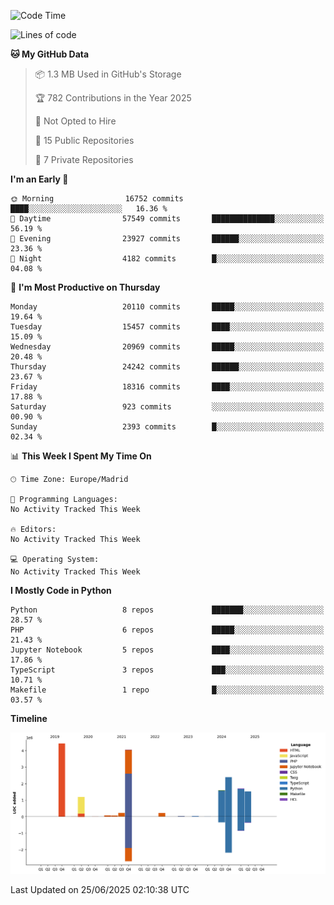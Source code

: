 <!--START_SECTION:waka-->
![Code Time](http://img.shields.io/badge/Code%20Time-839%20hrs%2038%20mins-blue)

![Lines of code](https://img.shields.io/badge/From%20Hello%20World%20I%27ve%20Written-17.5%20million%20lines%20of%20code-blue)

**🐱 My GitHub Data** 

> 📦 1.3 MB Used in GitHub's Storage 
 > 
> 🏆 782 Contributions in the Year 2025
 > 
> 🚫 Not Opted to Hire
 > 
> 📜 15 Public Repositories 
 > 
> 🔑 7 Private Repositories 
 > 
**I'm an Early 🐤** 

```text
🌞 Morning                16752 commits       ████░░░░░░░░░░░░░░░░░░░░░   16.36 % 
🌆 Daytime                57549 commits       ██████████████░░░░░░░░░░░   56.19 % 
🌃 Evening                23927 commits       ██████░░░░░░░░░░░░░░░░░░░   23.36 % 
🌙 Night                  4182 commits        █░░░░░░░░░░░░░░░░░░░░░░░░   04.08 % 
```
📅 **I'm Most Productive on Thursday** 

```text
Monday                   20110 commits       █████░░░░░░░░░░░░░░░░░░░░   19.64 % 
Tuesday                  15457 commits       ████░░░░░░░░░░░░░░░░░░░░░   15.09 % 
Wednesday                20969 commits       █████░░░░░░░░░░░░░░░░░░░░   20.48 % 
Thursday                 24242 commits       ██████░░░░░░░░░░░░░░░░░░░   23.67 % 
Friday                   18316 commits       ████░░░░░░░░░░░░░░░░░░░░░   17.88 % 
Saturday                 923 commits         ░░░░░░░░░░░░░░░░░░░░░░░░░   00.90 % 
Sunday                   2393 commits        █░░░░░░░░░░░░░░░░░░░░░░░░   02.34 % 
```


📊 **This Week I Spent My Time On** 

```text
🕑︎ Time Zone: Europe/Madrid

💬 Programming Languages: 
No Activity Tracked This Week

🔥 Editors: 
No Activity Tracked This Week

💻 Operating System: 
No Activity Tracked This Week
```

**I Mostly Code in Python** 

```text
Python                   8 repos             ███████░░░░░░░░░░░░░░░░░░   28.57 % 
PHP                      6 repos             █████░░░░░░░░░░░░░░░░░░░░   21.43 % 
Jupyter Notebook         5 repos             ████░░░░░░░░░░░░░░░░░░░░░   17.86 % 
TypeScript               3 repos             ███░░░░░░░░░░░░░░░░░░░░░░   10.71 % 
Makefile                 1 repo              █░░░░░░░░░░░░░░░░░░░░░░░░   03.57 % 
```



**Timeline**

![Lines of Code chart](https://raw.githubusercontent.com/danisoronellas/danisoronellas/main/assets/bar_graph.png)


 Last Updated on 25/06/2025 02:10:38 UTC
<!--END_SECTION:waka-->
